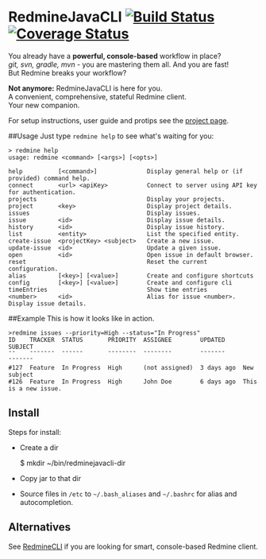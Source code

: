 # RedmineJavaCLI [![Build Status](https://travis-ci.org/albfan/RedmineJavaCLI.svg?branch=master)](https://travis-ci.org/albfan/RedmineJavaCLI) [![Coverage Status](https://coveralls.io/repos/github/albfan/RedmineJavaCLI/badge.svg?branch=master)](https://coveralls.io/github/albfan/RedmineJavaCLI?branch=master)

You already have a **powerful, console-based** workflow in place?  
*git, svn, gradle, mvn* - you are mastering them all. And you are fast!  
But Redmine breaks your workflow?

**Not anymore:** RedmineJavaCLI is here for you.  
A convenient, comprehensive, stateful Redmine client.  
Your new companion.

For setup instructions, user guide and protips see the [project page](http://a11n.github.io/RedmineJavaCLI).

##Usage
Just type `redmine help` to see what's waiting for you:
```shell
> redmine help
usage: redmine <command> [<args>] [<opts>]

help          [<command>]              Display general help or (if provided) command help.
connect       <url> <apiKey>           Connect to server using API key for authentication.
projects                               Display your projects.                   
project       <key>                    Display project details.                 
issues                                 Display issues.                          
issue         <id>                     Display issue details.                   
history       <id>                     Display issue history.                   
list          <entity>                 List the specified entity.               
create-issue  <projectKey> <subject>   Create a new issue.                      
update-issue  <id>                     Update a given issue.                    
open          <id>                     Open issue in default browser.           
reset                                  Reset the current configuration.         
alias         [<key>] [<value>]        Create and configure shortcuts           
config        [<key>] [<value>]        Create and configure cli                 
timeEntries                            Show time entries                        
<number>      <id>                     Alias for issue <number>. Display issue details.
```
##Example
This is how it looks like in action.
```shell
>redmine issues --priority=High --status="In Progress"
ID    TRACKER  STATUS       PRIORITY  ASSIGNEE        UPDATED     SUBJECT
¯¯    ¯¯¯¯¯¯¯  ¯¯¯¯¯¯       ¯¯¯¯¯¯¯¯  ¯¯¯¯¯¯¯¯        ¯¯¯¯¯¯¯     ¯¯¯¯¯¯¯
#127  Feature  In Progress  High      (not assigned)  3 days ago  New subject
#126  Feature  In Progress  High      John Doe        6 days ago  This is a new issue.  
```
## Install
Steps for install:

- Create a dir

    $ mkdir ~/bin/redminejavacli-dir

- Copy jar to that dir

- Source files in `/etc` to `~/.bash_aliases` and `~/.bashrc` for alias and autocompletion.
    
## Alternatives
See [RedmineCLI](https://github.com/a11n/RedmineCLI) if you are looking for smart, console-based Redmine client.
